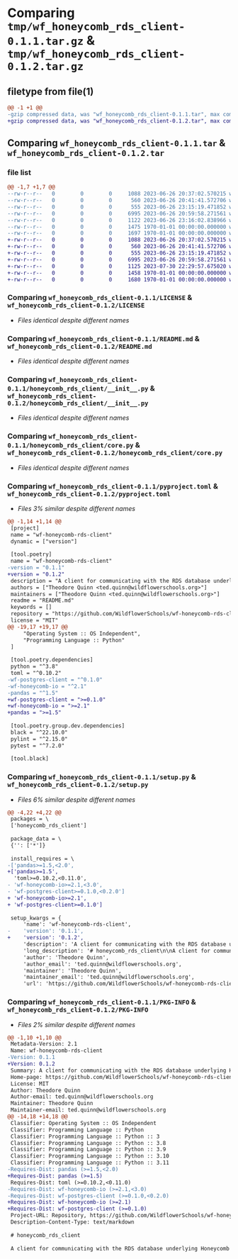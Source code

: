 # Comparing `tmp/wf_honeycomb_rds_client-0.1.1.tar.gz` & `tmp/wf_honeycomb_rds_client-0.1.2.tar.gz`

## filetype from file(1)

```diff
@@ -1 +1 @@
-gzip compressed data, was "wf_honeycomb_rds_client-0.1.1.tar", max compression
+gzip compressed data, was "wf_honeycomb_rds_client-0.1.2.tar", max compression
```

## Comparing `wf_honeycomb_rds_client-0.1.1.tar` & `wf_honeycomb_rds_client-0.1.2.tar`

### file list

```diff
@@ -1,7 +1,7 @@
--rw-r--r--   0        0        0     1088 2023-06-26 20:37:02.570215 wf_honeycomb_rds_client-0.1.1/LICENSE
--rw-r--r--   0        0        0      560 2023-06-26 20:41:41.572706 wf_honeycomb_rds_client-0.1.1/README.md
--rw-r--r--   0        0        0      555 2023-06-26 23:15:19.471852 wf_honeycomb_rds_client-0.1.1/honeycomb_rds_client/__init__.py
--rw-r--r--   0        0        0     6995 2023-06-26 20:59:58.271561 wf_honeycomb_rds_client-0.1.1/honeycomb_rds_client/core.py
--rw-r--r--   0        0        0     1122 2023-06-26 23:16:02.838966 wf_honeycomb_rds_client-0.1.1/pyproject.toml
--rw-r--r--   0        0        0     1475 1970-01-01 00:00:00.000000 wf_honeycomb_rds_client-0.1.1/setup.py
--rw-r--r--   0        0        0     1697 1970-01-01 00:00:00.000000 wf_honeycomb_rds_client-0.1.1/PKG-INFO
+-rw-r--r--   0        0        0     1088 2023-06-26 20:37:02.570215 wf_honeycomb_rds_client-0.1.2/LICENSE
+-rw-r--r--   0        0        0      560 2023-06-26 20:41:41.572706 wf_honeycomb_rds_client-0.1.2/README.md
+-rw-r--r--   0        0        0      555 2023-06-26 23:15:19.471852 wf_honeycomb_rds_client-0.1.2/honeycomb_rds_client/__init__.py
+-rw-r--r--   0        0        0     6995 2023-06-26 20:59:58.271561 wf_honeycomb_rds_client-0.1.2/honeycomb_rds_client/core.py
+-rw-r--r--   0        0        0     1125 2023-07-30 22:29:57.675020 wf_honeycomb_rds_client-0.1.2/pyproject.toml
+-rw-r--r--   0        0        0     1458 1970-01-01 00:00:00.000000 wf_honeycomb_rds_client-0.1.2/setup.py
+-rw-r--r--   0        0        0     1680 1970-01-01 00:00:00.000000 wf_honeycomb_rds_client-0.1.2/PKG-INFO
```

### Comparing `wf_honeycomb_rds_client-0.1.1/LICENSE` & `wf_honeycomb_rds_client-0.1.2/LICENSE`

 * *Files identical despite different names*

### Comparing `wf_honeycomb_rds_client-0.1.1/README.md` & `wf_honeycomb_rds_client-0.1.2/README.md`

 * *Files identical despite different names*

### Comparing `wf_honeycomb_rds_client-0.1.1/honeycomb_rds_client/__init__.py` & `wf_honeycomb_rds_client-0.1.2/honeycomb_rds_client/__init__.py`

 * *Files identical despite different names*

### Comparing `wf_honeycomb_rds_client-0.1.1/honeycomb_rds_client/core.py` & `wf_honeycomb_rds_client-0.1.2/honeycomb_rds_client/core.py`

 * *Files identical despite different names*

### Comparing `wf_honeycomb_rds_client-0.1.1/pyproject.toml` & `wf_honeycomb_rds_client-0.1.2/pyproject.toml`

 * *Files 3% similar despite different names*

```diff
@@ -1,14 +1,14 @@
 [project]
 name = "wf-honeycomb-rds-client"
 dynamic = ["version"]
 
 [tool.poetry]
 name = "wf-honeycomb-rds-client"
-version = "0.1.1"
+version = "0.1.2"
 description = "A client for communicating with the RDS database underlying Honeycomb"
 authors = ["Theodore Quinn <ted.quinn@wildflowerschools.org>"]
 maintainers = ["Theodore Quinn <ted.quinn@wildflowerschools.org>"]
 readme = "README.md"
 keywords = []
 repository = "https://github.com/WildflowerSchools/wf-honeycomb-rds-client"
 license = "MIT"
@@ -19,17 +19,17 @@
     "Operating System :: OS Independent",
     "Programming Language :: Python"
 ]
 
 [tool.poetry.dependencies]
 python = "^3.8"
 toml = "^0.10.2"
-wf-postgres-client = "^0.1.0"
-wf-honeycomb-io = "^2.1"
-pandas = "^1.5"
+wf-postgres-client = ">=0.1.0"
+wf-honeycomb-io = ">=2.1"
+pandas = ">=1.5"
 
 [tool.poetry.group.dev.dependencies]
 black = "^22.10.0"
 pylint = "^2.15.0"
 pytest = "^7.2.0"
 
 [tool.black]
```

### Comparing `wf_honeycomb_rds_client-0.1.1/setup.py` & `wf_honeycomb_rds_client-0.1.2/setup.py`

 * *Files 6% similar despite different names*

```diff
@@ -4,22 +4,22 @@
 packages = \
 ['honeycomb_rds_client']
 
 package_data = \
 {'': ['*']}
 
 install_requires = \
-['pandas>=1.5,<2.0',
+['pandas>=1.5',
  'toml>=0.10.2,<0.11.0',
- 'wf-honeycomb-io>=2.1,<3.0',
- 'wf-postgres-client>=0.1.0,<0.2.0']
+ 'wf-honeycomb-io>=2.1',
+ 'wf-postgres-client>=0.1.0']
 
 setup_kwargs = {
     'name': 'wf-honeycomb-rds-client',
-    'version': '0.1.1',
+    'version': '0.1.2',
     'description': 'A client for communicating with the RDS database underlying Honeycomb',
     'long_description': '# honeycomb_rds_client\n\nA client for communicating with the RDS database underlying Honeycomb\n\n## Installation\n\n`pip install wf-honeycomb-rds-client`\n\n## Development\n\n### Requirements\n\n* [Poetry](https://python-poetry.org/)\n* [just](https://github.com/casey/just)\n\n### Install\n\n`poetry install`\n\n\n#### Install w/ Python Version from PyEnv\n\n```\n# Specify pyenv python version\npyenv shell --unset\npyenv local <<VERSION>>\n\n# Set poetry python to pyenv version\npoetry env use $(pyenv which python)\npoetry cache clear . --all\npoetry install\n```\n\n## Task list\n* TBD\n',
     'author': 'Theodore Quinn',
     'author_email': 'ted.quinn@wildflowerschools.org',
     'maintainer': 'Theodore Quinn',
     'maintainer_email': 'ted.quinn@wildflowerschools.org',
     'url': 'https://github.com/WildflowerSchools/wf-honeycomb-rds-client',
```

### Comparing `wf_honeycomb_rds_client-0.1.1/PKG-INFO` & `wf_honeycomb_rds_client-0.1.2/PKG-INFO`

 * *Files 2% similar despite different names*

```diff
@@ -1,10 +1,10 @@
 Metadata-Version: 2.1
 Name: wf-honeycomb-rds-client
-Version: 0.1.1
+Version: 0.1.2
 Summary: A client for communicating with the RDS database underlying Honeycomb
 Home-page: https://github.com/WildflowerSchools/wf-honeycomb-rds-client
 License: MIT
 Author: Theodore Quinn
 Author-email: ted.quinn@wildflowerschools.org
 Maintainer: Theodore Quinn
 Maintainer-email: ted.quinn@wildflowerschools.org
@@ -14,18 +14,18 @@
 Classifier: Operating System :: OS Independent
 Classifier: Programming Language :: Python
 Classifier: Programming Language :: Python :: 3
 Classifier: Programming Language :: Python :: 3.8
 Classifier: Programming Language :: Python :: 3.9
 Classifier: Programming Language :: Python :: 3.10
 Classifier: Programming Language :: Python :: 3.11
-Requires-Dist: pandas (>=1.5,<2.0)
+Requires-Dist: pandas (>=1.5)
 Requires-Dist: toml (>=0.10.2,<0.11.0)
-Requires-Dist: wf-honeycomb-io (>=2.1,<3.0)
-Requires-Dist: wf-postgres-client (>=0.1.0,<0.2.0)
+Requires-Dist: wf-honeycomb-io (>=2.1)
+Requires-Dist: wf-postgres-client (>=0.1.0)
 Project-URL: Repository, https://github.com/WildflowerSchools/wf-honeycomb-rds-client
 Description-Content-Type: text/markdown
 
 # honeycomb_rds_client
 
 A client for communicating with the RDS database underlying Honeycomb
```

